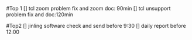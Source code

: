 #Top 1
[] tcl zoom problem fix and zoom doc: 90min
[] tcl unsupport problem fix and doc:120min

#Top2
[] jinling software check and send before 9:30
[] daily report before 12:00
